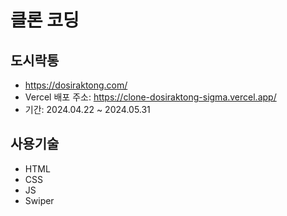 # 클론 코딩

## 도시락통

- https://dosiraktong.com/
- Vercel 배포 주소: https://clone-dosiraktong-sigma.vercel.app/
- 기간: 2024.04.22 ~ 2024.05.31

## 사용기술

- HTML
- CSS
- JS
- Swiper
